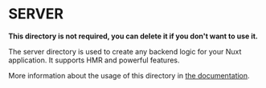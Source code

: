 # SERVER

**This directory is not required, you can delete it if you don't want to use it.**

The server directory is used to create any backend logic for your Nuxt application. It supports HMR and powerful features.

More information about the usage of this directory in [the documentation](https://v3.nuxtjs.org/docs/directory-structure/server).